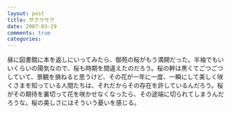 ```yaml
---
layout: post
title: サクラサク
date: 2007-03-29
comments: true
categories:
---
```



昼に図書館に本を返しにいってみたら、御苑の桜がもう満開だった。半袖でもいいくらいの陽気なので、桜も時期を間違えたのだろう。桜の幹は黒くてごつごつしていて、景観を損ねると思うけど、その花が一年に一度、一瞬にして美しく咲くさまを知っている人間たちは、それだからその存在を許しているんだろう。桜がその期待を裏切って花を咲かせなくなったら、その途端に切られてしまうんだろうな。桜の美しさにはそういう憂いを感じる。